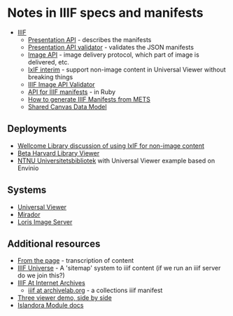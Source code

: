 
# Notes in IIIF specs and manifests

+ [IIIF](http://iiif.io)
    + [Presentation API](http://iiif.io/api/presentation/2.0/) - describes the manifests
    + [Presentation API validator](http://iiif.io/api/presentation/validator/) - validates the JSON manifests
    + [Image API](http://iiif.io/api/image/2.0/) - image delivery protocol, which part of image is delivered, etc.
    + [IxIF interim](https://gist.github.com/tomcrane/7f86ac08d3b009c8af7c) - support non-image content in Universal Viewer without breaking things
    + [IIIF Image API Validator](http://iiif.io/api/image/validator/)
    + [API for IIIF manifests](https://github.com/IIIF/osullivan) - in Ruby
    + [How to generate IIIF Manifests from METS](https://github.com/pulibrary/spiiiffy/wiki/How-to-Generate-IIIF-Manifests-from-METS)
    + [Shared Canvas Data Model](http://iiif.io/model/shared-canvas/1.0/index.html)

## Deployments

+ [Wellcome Library discussion of using IxIF for non-image content](https://gist.github.com/tomcrane/7f86ac08d3b009c8af7c)
+ [Beta Harvard Library Viewer](https://wiki.harvard.edu/confluence/display/LibraryStaffDoc/Beta+Harvard+Library+Viewer)
+ [NTNU Universitetsbibliotek](http://ntnu.tind.io/) with Universal Viewer example based on Envinio

## Systems

+ [Universal Viewer](http://github.com/UniversalViewer/universalviewer)
+ [Mirador](https://github.com/Islandora-Labs/islandora_mirador)
+ [Loris Image Server](https://github.com/loris-imageserver/loris)

## Additional resources

+ [From the page](http://fromthepage.com/) - transcription of content
+ [IIIF Universe](https://github.com/ryanfb/iiif-universe/) - A 'sitemap' system to iiif content (if we run an iiif server do we join this?)
+ [IIIF At Internet Archives](https://iiif.archivelab.org/iiif/documentation)
    + [iiif at archivelab.org](https://iiif.archivelab.org/iiif/collection.json?q=) - a collections iiif manifest
+ [Three viewer demo, side by side](http://labs.cogapp.com/iiif/#f67a510a-73ea-4b46-963a-f1197ac5055c)
+ [Islandora Module docs](http://islandora.ca/resources/modules)

